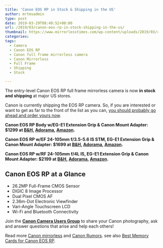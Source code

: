 ```yaml
---
title: 'Canon EOS RP in Stock & Shipping in the US'
author: mrtmsadmin
type: post
date: 2019-03-29T08:49:52+00:00
url: /2019/03/canon-eos-rp-in-stock-shipping-in-the-us/
thumbnail: https://www.mirrorlesstimes.com/wp-content/uploads/2019/03/canon-eos-rp.jpg
categories:
tags:
  - Camera
  - Canon EOS RP
  - Canon full frame mirrorless camera
  - Canon Mirrorless
  - Full Frame
  - Shipping
  - Stock

---
```

The entry-level Canon EOS RP full frame mirrorless camera is now **in stock and shipping** at major US stores.

Canon is currently shipping the EOS RP camera. So, if you are interested or want to get as far to the front of the list as you can, <a href="https://www.amazon.com/Canon-3380C002-EOS-RP-BODY/dp/B07N9KDCGV/?tag=daicamnew-20" target="_blank" rel="noopener" data-amzn-asin="B07N9KDCGV">you should probably go ahead and order yours now</a>.<!--more-->

**Canon EOS RP Body w/EG-E1 Extension Grip & Canon Mount Adapter: $1299 at <a title="" href="https://www.bhphotovideo.com/c/product/1459282-REG/canon_eos_rp_mirrorless_digital.html/BI/20175/KBID/14249/" target="_blank" rel="noopener external nofollow">B&H</a>, <a title="" href="https://adorama.evyy.net/c/63923/51926/1036?u=https://www.adorama.com/carp.html" target="_blank" rel="noopener external nofollow">Adorama</a>, <a title="" href="https://www.amazon.com/Canon-3380C002-EOS-RP-BODY/dp/B07N9KDCGV/?tag=daicamnew-20" target="_blank" rel="noopener external nofollow" data-amzn-asin="B07N9KDCGV">Amazon</a>.**

**Canon EOS RP w/EF 24-105mm f/3.5-5.6 IS STM, EG-E1 Extension Grip & Canon Mount Adapter: $1699 at <a title="" href="https://www.bhphotovideo.com/c/product/1459303-REG/canon_3380c052_eos_rp_mirrorless_digital.html/BI/20175/KBID/14249/" target="_blank" rel="noopener external nofollow">B&H</a>, <a title="" href="https://adorama.evyy.net/c/63923/51926/1036?u=https://www.adorama.com/carpk2.html" target="_blank" rel="noopener external nofollow">Adorama</a>, <a title="" href="https://www.amazon.com/Canon-3380C002-EOS-RP-BODY/dp/B0101S40KQ/?tag=daicamnew-20" target="_blank" rel="noopener external nofollow" data-amzn-asin="B0101S40KQ">Amazon</a>.**

**Canon EOS RP w/RF 24-105mm f/4L IS, EG-E1 Extension Grip & Canon Mount Adapter: $2199 at <a title="" href="https://www.bhphotovideo.com/c/product/1459306-REG/canon_3380c012_eos_rp_mirrorless_digital.html/BI/20175/KBID/14249/" target="_blank" rel="noopener external nofollow">B&H</a>, <a title="" href="https://adorama.evyy.net/c/63923/51926/1036?u=https://www.adorama.com/carpk1.html" target="_blank" rel="noopener external nofollow">Adorama</a>, <a title="" href="https://www.amazon.com/Canon-3380C002-EOS-RP-BODY/dp/B07N9KP2HS/?tag=daicamnew-20" target="_blank" rel="noopener external nofollow" data-amzn-asin="B07N9KP2HS">Amazon</a>.**

## Canon EOS RP at a Glance

<ul data-selenium="highlightList">
  <li>
    26.2MP Full-Frame CMOS Sensor
  </li>
  <li>
    DIGIC 8 Image Processor
  </li>
  <li>
    Dual Pixel CMOS AF
  </li>
  <li>
    2.36m-Dot Electronic Viewfinder
  </li>
  <li>
    Vari-Angle Touchscreen LCD
  </li>
  <li>
    Wi-Fi and Bluetooth Connectivity
  </li>
</ul>

Join the <a class="ext-link" title="" href="https://www.facebook.com/groups/185572945112087/" target="_blank" rel="external nofollow noopener"><strong>Canon Camera Users Group</strong></a> to share your Canon photography, ask and answer questions that arise and help each others!

Read more [Canon mirrorless][1] and <a href="https://www.dailycameranews.com/tag/canon-rumors/" target="_blank" rel="noopener">Canon Rumors</a>. see also <a href="https://www.bestcameranews.com/best-memory-cards-for-canon-eos-rp/" target="_blank" rel="noopener">Best Memory Cards for Canon EOS RP</a>.

 [1]: https://www.mirrorlesstimes.com/tags/canon-mirrorless/
